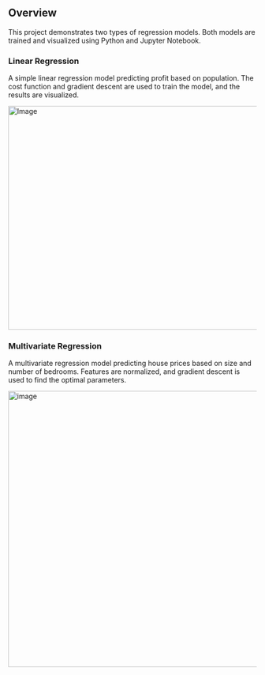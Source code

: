 ## Overview

This project demonstrates two types of regression models. Both models are trained and visualized using Python and Jupyter Notebook.

### Linear Regression

A simple linear regression model predicting profit based on population. The cost function and gradient descent are used to train the model, and the results are visualized.

<img width="563" height="453" alt="Image" src="https://github.com/user-attachments/assets/0ac5bd5b-6d34-4c29-9f5b-086f4691bbec" />

### Multivariate Regression 

A multivariate regression model predicting house prices based on size and number of bedrooms. Features are normalized, and gradient descent is used to find the optimal parameters.

<img width="586" height="559" alt="image" src="https://github.com/user-attachments/assets/6306dc09-6e77-440a-a1ab-65da852402d8" />
